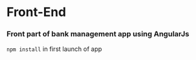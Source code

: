 # Front-End

### Front part of bank management app using AngularJs

``npm install`` in first launch of app